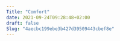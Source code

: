 ```yaml
---
Title: "Comfort"
date: 2021-09-24T09:28:48+02:00
draft: false
Slug: "4aecbc199ebe3b427d39509443cbef8e"
---
```


